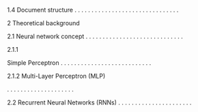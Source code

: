 1.4 Document structure . . . . . . . . . . . . . . . . . . . . . . . . . . . . . . .

2 Theoretical background

2.1 Neural network concept . . . . . . . . . . . . . . . . . . . . . . . . . . . . .

2.1.1

Simple Perceptron . . . . . . . . . . . . . . . . . . . . . . . . . . .

2.1.2 Multi-Layer Perceptron (MLP)

. . . . . . . . . . . . . . . . . . . .

2.2 Recurrent Neural Networks (RNNs) . . . . . . . . . . . . . . . . . . . . . .
